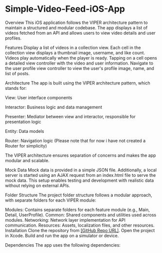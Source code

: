 # Simple-Video-Feed-iOS-App

Overview
This iOS application follows the VIPER architecture pattern to maintain a structured and modular codebase. The app displays a list of videos fetched from an API and allows users to view video details and user profiles.

Features
Display a list of videos in a collection view.
Each cell in the collection view displays a thumbnail image, username, and like count.
Videos play automatically when the player is ready.
Tapping on a cell opens a detailed view controller with the video and user information.
Navigate to the user profile view controller to view the user's profile image, name, and list of posts.


Architecture
The app is built using the VIPER architecture pattern, which stands for:

View: User interface components

Interactor: Business logic and data management

Presenter: Mediator between view and interactor, responsible for presentation logic

Entity: Data models

Router: Navigation logic (Please note that for now i have not created a Router for simplicity)

The VIPER architecture ensures separation of concerns and makes the app modular and scalable.

Mock Data
Mock data is provided in a simple JSON file. Additionally, a local server is started using an AJAX request from an index.html file to serve the mock data. This setup enables testing and development with realistic data without relying on external APIs.

Folder Structure
The project folder structure follows a modular approach, with separate folders for each VIPER module:

Modules: Contains separate folders for each feature module (e.g., Main, Detail, UserProfile).
Common: Shared components and utilities used across modules.
Networking: Network layer implementation for API communication.
Resources: Assets, localization files, and other resources.
Installation
Clone the repository from [[GitHub Repo URL]](https://github.com/akhil1907/Simple-Video-Feed-iOS-App).
Open the project in Xcode.
Build and run the app on a simulator or device.

Dependencies
The app uses the following dependencies:

[Dependency 1]: SDWebImage 
